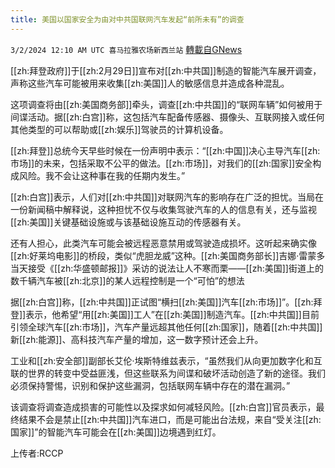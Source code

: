 ```yaml
---
title: 美国以国家安全为由对中共国联网汽车发起“前所未有”的调查
---
```

`3/2/2024 12:10 AM UTC 喜马拉雅农场新西兰站` [轉載自GNews](https://gnews.org/articles/2357787)

[[zh:拜登政府]]于[[zh:2月29日]]宣布对[[zh:中共国]]制造的智能汽车展开调查，声称这些汽车可能被用来收集[[zh:美国]]人的敏感信息并造成各种混乱。

这项调查将由[[zh:美国商务部]]牵头，调查[[zh:中共国]]的“联网车辆”如何被用于间谍活动。据[[zh:白宫]]称，这包括汽车配备传感器、摄像头、互联网接入或任何其他类型的可以帮助或[[zh:娱乐]]驾驶员的计算机设备。

[[zh:拜登]]总统今天早些时候在一份声明中表示：“[[zh:中国]]决心主导汽车[[zh:市场]]的未来，包括采取不公平的做法。​​​​​​​​​​​​​​​​​​​​​[[zh:市场]]，对我们的[[zh:国家]]安全构成风险。我不会让这种事在我的任期内发生。”

[[zh:白宫]]表示，人们对[[zh:中共国]]对联网汽车的影响存在广泛的担忧。当局在一份新闻稿中解释说，这种担忧不仅与收集驾驶汽车的人的信息有关，还与监视[[zh:美国]]关键基础设施或与该基础设施互动的传感器有关。

还有人担心，此类汽车可能会被远程恶意禁用或驾驶造成损坏。这听起来确实像[[zh:好莱坞电影]]的桥段，类似“虎胆龙威”这种。[[zh:美国商务部长]]吉娜·雷蒙多当天接受《[[zh:华盛顿邮报]]》采访的说法让人不寒而栗——[[zh:美国]]街道上的数千辆汽车被[[zh:北京]]的某人远程控制是一个“可怕”的想法

据[[zh:白宫]]称，[[zh:中共国]]正试图“横扫[[zh:美国]]汽车[[zh:市场]]”。[[zh:拜登]]表示，他希望“用[[zh:美国]]工人”在[[zh:美国]]制造汽车。[[zh:中共国]]目前引领全球汽车[[zh:市场]]，汽车产量远超其他任何[[zh:国家]]，随着[[zh:中共国]]新[[zh:能源]]、高科技汽车产量的增加，这一数字预计还会上升。

工业和[[zh:安全部]]副部长艾伦·埃斯特维兹表示，“虽然我们从向更加数字化和互联的世界的转变中受益匪浅，但这些联系为间谍和破坏活动创造了新的途径。我们必须保持警惕，识别和保护这些漏洞，包括联网车辆中存在的潜在漏洞。”

该调查将调查造成损害的可能性以及探求如何减轻风险。[[zh:白宫]]官员表示，最终结果不会是禁止[[zh:中共国]]汽车进口，而是可能出台法规，来自“受关注[[zh:国家]]”的智能汽车可能会在[[zh:美国]]边境遇到红灯。


上传者:RCCP
